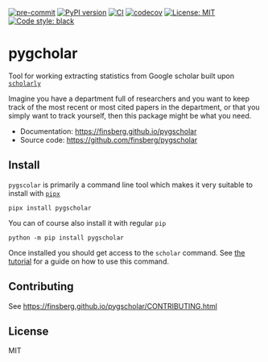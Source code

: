 [![pre-commit](https://github.com/finsberg/pygscholar/actions/workflows/pre-commit.yml/badge.svg)](https://github.com/finsberg/pygscholar/actions/workflows/pre-commit.yml)
[![PyPI version](https://badge.fury.io/py/pygscholar.svg)](https://badge.fury.io/py/pygscholar)
[![CI](https://github.com/finsberg/pygscholar/actions/workflows/main.yml/badge.svg)](https://github.com/finsberg/pygscholar/actions/workflows/main.yml)
[![codecov](https://codecov.io/gh/finsberg/pygscholar/branch/main/graph/badge.svg?token=IUZ9HMIBFA)](https://codecov.io/gh/finsberg/pygscholar)
[![License: MIT](https://img.shields.io/badge/License-MIT-yellow.svg)](https://opensource.org/licenses/MIT)
[![Code style: black](https://img.shields.io/badge/code%20style-black-000000.svg)](https://github.com/psf/black)
# pygcholar

Tool for working extracting statistics from Google scholar built upon [`scholarly`](https://scholarly.readthedocs.io)

Imagine you have a department full of researchers and you want to keep track of the most recent or most cited papers in the department, or that you simply want to track yourself, then this package might be what you need.

- Documentation: https://finsberg.github.io/pygscholar
- Source code: https://github.com/finsberg/pygscholar

## Install
`pygscolar` is primarily a command line tool which makes it very suitable to install with [`pipx`](https://pypa.github.io/pipx/)
```
pipx install pygscholar
```

You can of course also install it with regular `pip`
```
python -m pip install pygscholar
```

Once installed you should get access to the `scholar` command. See [the tutorial](docs/tutorial.ipynb) for a guide on how to use this command.


## Contributing
See https://finsberg.github.io/pygscholar/CONTRIBUTING.html

## License
MIT
